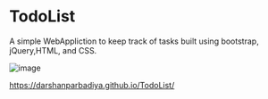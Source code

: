 # TodoList
A simple WebAppliction to keep track of tasks built using bootstrap, jQuery,HTML, and CSS.

![image](https://user-images.githubusercontent.com/65885245/205642100-d541fd55-78cc-422f-a24a-0ccbd30456a2.png)

https://darshanparbadiya.github.io/TodoList/
